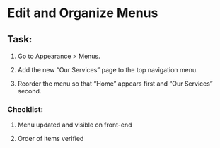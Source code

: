 # Edit and Organize Menus
## Task:
1. Go to Appearance > Menus.


2. Add the new “Our Services” page to the top navigation menu.


3. Reorder the menu so that “Home” appears first and “Our Services” second.


### Checklist:
1. Menu updated and visible on front-end


2. Order of items verified
